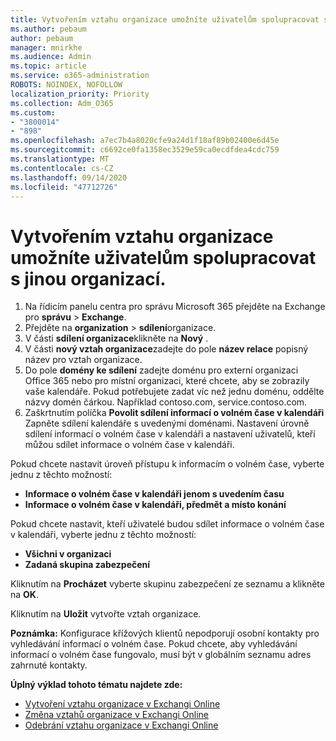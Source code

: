 ```yaml
---
title: Vytvořením vztahu organizace umožníte uživatelům spolupracovat s jinou organizací.
ms.author: pebaum
author: pebaum
manager: mnirkhe
ms.audience: Admin
ms.topic: article
ms.service: o365-administration
ROBOTS: NOINDEX, NOFOLLOW
localization_priority: Priority
ms.collection: Adm_O365
ms.custom:
- "3800014"
- "898"
ms.openlocfilehash: a7ec7b4a8020cfe9a24d1f18af89b02400e6d45e
ms.sourcegitcommit: c6692ce0fa1358ec3529e59ca0ecdfdea4cdc759
ms.translationtype: MT
ms.contentlocale: cs-CZ
ms.lasthandoff: 09/14/2020
ms.locfileid: "47712726"
---
```

# <a name="create-an-organization-relationship-to-allow-your-users-to-collaborate-with-another-organization"></a>Vytvořením vztahu organizace umožníte uživatelům spolupracovat s jinou organizací.

1. Na řídicím panelu centra pro správu Microsoft 365 přejděte na Exchange pro **správu**  >  **Exchange**.
2. Přejděte na **organization**  >  **sdílení**organizace.
3. V části **sdílení organizace**klikněte na **Nový** .
4. V části **nový vztah organizace**zadejte do pole **název relace** popisný název pro vztah organizace.
5. Do pole **domény ke sdílení** zadejte doménu pro externí organizaci Office 365 nebo pro místní organizaci, které chcete, aby se zobrazily vaše kalendáře. Pokud potřebujete zadat víc než jednu doménu, oddělte názvy domén čárkou. Například contoso.com, service.contoso.com.
6. Zaškrtnutím políčka **Povolit sdílení informací o volném čase v kalendáři** Zapněte sdílení kalendáře s uvedenými doménami. Nastavení úrovně sdílení informací o volném čase v kalendáři a nastavení uživatelů, kteří můžou sdílet informace o volném čase v kalendáři.  

Pokud chcete nastavit úroveň přístupu k informacím o volném čase, vyberte jednu z těchto možností:

- **Informace o volném čase v kalendáři jenom s uvedením času**
- **Informace o volném čase v kalendáři, předmět a místo konání**  

 Pokud chcete nastavit, kteří uživatelé budou sdílet informace o volném čase v kalendáři, vyberte jednu z těchto možností:

- **Všichni v organizaci**
- **Zadaná skupina zabezpečení**  

Kliknutím na **Procházet** vyberte skupinu zabezpečení ze seznamu a klikněte na **OK**.

Kliknutím na **Uložit** vytvořte vztah organizace.  

**Poznámka:** Konfigurace křížových klientů nepodporují osobní kontakty pro vyhledávání informací o volném čase. Pokud chcete, aby vyhledávání informací o volném čase fungovalo, musí být v globálním seznamu adres zahrnuté kontakty.

**Úplný výklad tohoto tématu najdete zde:**

- [Vytvoření vztahu organizace v Exchangi Online](https://docs.microsoft.com/exchange/sharing/organization-relationships/create-an-organization-relationship)
- [Změna vztahů organizace v Exchangi Online](https://docs.microsoft.com/exchange/sharing/organization-relationships/modify-an-organization-relationship)
- [Odebrání vztahu organizace v Exchangi Online](https://docs.microsoft.com/exchange/sharing/organization-relationships/remove-an-organization-relationship)
